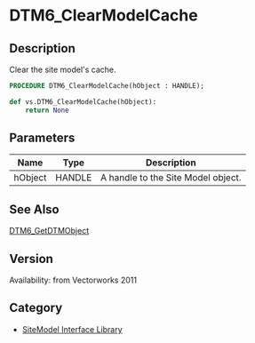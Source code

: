# DTM6_ClearModelCache

## Description
Clear the site model's cache.

```pascal
PROCEDURE DTM6_ClearModelCache(hObject : HANDLE);
```

```python
def vs.DTM6_ClearModelCache(hObject):
    return None
```

## Parameters
|Name|Type|Description|
|---|---|---|
|hObject|HANDLE|A handle to the Site Model object.|

## See Also
[DTM6_GetDTMObject](DTM6_GetDTMObject.md)

## Version
Availability: from Vectorworks 2011

## Category
* [SiteModel Interface Library](../Categories/SiteModel%20Interface%20Library.md)
